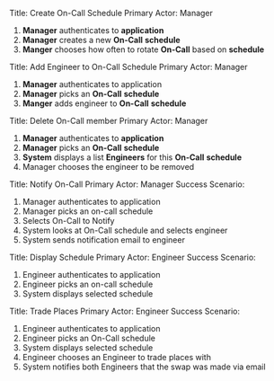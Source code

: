 Title: Create On-Call Schedule
Primary Actor: Manager

1. **Manager** authenticates to **application**
1. **Manager** creates a new **On-Call** **schedule**
1. **Manger** chooses how often to rotate **On-Call** based on **schedule**

Title: Add Engineer to On-Call Schedule
Primary Actor: Manager

1. **Manager** authenticates to application
10. **Manager** picks an **On-Call** **schedule** 
11. **Manger** adds engineer to **On-Call** **schedule**

Title: Delete On-Call member
Primary Actor: Manager

1. **Manager** authenticates to **application**
10. **Manager** picks an **On-Call** **schedule**
13. **System** displays a list **Engineers** for this **On-Call** **schedule**
14. Manager chooses the engineer to be removed

Title: Notify On-Call
Primary Actor: Manager
Success Scenario:

1. Manager authenticates to application
2. Manager picks an on-call schedule
3. Selects On-Call to Notify
4. System looks at On-Call schedule and selects engineer
5. System sends notification email to engineer

Title: Display Schedule
Primary Actor: Engineer
Success Scenario:

1. Engineer authenticates to application
2. Engineer picks an on-call schedule
3. System displays selected schedule

Title: Trade Places
Primary Actor: Engineer
Success Scenario:

1. Engineer authenticates to application
2. Engineer picks an On-Call schedule
3. System displays selected schedule
4. Engineer chooses an Engineer to trade places with
5. System notifies both Engineers that the swap was made via email
  
<!--stackedit_data:
eyJoaXN0b3J5IjpbLTIwNDc3NzA5NjYsLTE1Njg4MjYxNjYsMT
E5MzA3Mjc0XX0=
-->